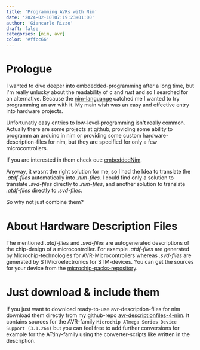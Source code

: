 ```yaml
---
title: 'Programming AVRs with Nim'
date: '2024-02-10T07:19:23+01:00'
author: 'Giancarlo Rizzo'
draft: false
categories: [nim, avr]
color: '#ffcc66'
---
```


# Prologue

I wanted to dive deeper into embdedded-programming after a long time, but I'm really unlucky about the readability of _c_ and _rust_ and so I searched for an alternative. Because the [nim-languange](https://nim-lang.org/) catched me I wanted to try programming an avr with it. My main wish was an easy and effective entry into hardware projects.

Unfortunatly easy entries to low-level-programming isn't really common. Actually there are some projects at github, providing some ability to programm an arduino in nim or providing some custom hardware-description-files for nim, but they are specified for only a few microcontrollers.

If you are interested in them check out: [embeddedNim](https://github.com/EmbeddedNim).

Anyway, it wasnt the right solution for me, so I had the Idea to translate the _.atdf-files_ automatically into _.nim-files._ I could find only a solution to translate _.svd-files_ directly to _.nim-files_, and another solution to translate _.atdf-files_ directly to _.svd-files_.

So why not just combine them?

# About Hardware Description Files

The mentioned _.atdf-files_ and _.svd-files_ are autogenerated descriptions of the chip-design of a microcontroller. For example _.atdf-files_ are generated by Microchip-technologies for AVR-Microcontrollers whereas _.svd-files_ are generated by STMicroelectronics for STM-devices. You can get the sources for your device from the [microchip-packs-repository](http://packs.download.atmel.com/).

# Just download & include them

If you just want to download ready-to-use avr-description-files for nim download them directly from my github-repo [avr-descriptionfiles-4-nim](https://github.com/protogia/avr-descriptionfiles-4-nim). It contains sources for the AVR-family `Microchip ATmega Series Device Support (3.1.264)` but you can feel free to add further conversions for example for the ATtiny-family using the converter-scripts like written in the description.

